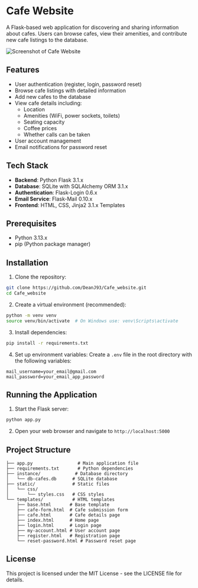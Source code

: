 # Cafe Website

A Flask-based web application for discovering and sharing information about cafes. Users can browse cafes, view their amenities, and contribute new cafe listings to the database.

![Screenshot of Cafe Website](Screenshot%202025-08-23%20203653.png)

## Features

- User authentication (register, login, password reset)
- Browse cafe listings with detailed information
- Add new cafes to the database
- View cafe details including:
  - Location
  - Amenities (WiFi, power sockets, toilets)
  - Seating capacity
  - Coffee prices
  - Whether calls can be taken
- User account management
- Email notifications for password reset

## Tech Stack

- **Backend**: Python Flask 3.1.x
- **Database**: SQLite with SQLAlchemy ORM 3.1.x
- **Authentication**: Flask-Login 0.6.x
- **Email Service**: Flask-Mail 0.10.x
- **Frontend**: HTML, CSS, Jinja2 3.1.x Templates

## Prerequisites

- Python 3.13.x
- pip (Python package manager)

## Installation

1. Clone the repository:
```bash
git clone https://github.com/DeanJ93/Cafe_website.git
cd Cafe_website
```

2. Create a virtual environment (recommended):
```bash
python -m venv venv
source venv/bin/activate  # On Windows use: venv\Scripts\activate
```

3. Install dependencies:
```bash
pip install -r requirements.txt
```

4. Set up environment variables:
Create a `.env` file in the root directory with the following variables:
```
mail_username=your_email@gmail.com
mail_password=your_email_app_password
```

## Running the Application

1. Start the Flask server:
```bash
python app.py
```

2. Open your web browser and navigate to `http://localhost:5000`

## Project Structure

```
├── app.py                 # Main application file
├── requirements.txt       # Python dependencies
├── instance/             # Database directory
│   └── db-cafes.db      # SQLite database
├── static/              # Static files
│   └── css/
│       └── styles.css   # CSS styles
└── templates/           # HTML templates
    ├── base.html       # Base template
    ├── cafe-form.html  # Cafe submission form
    ├── cafe.html       # Cafe details page
    ├── index.html      # Home page
    ├── login.html      # Login page
    ├── my-account.html # User account page
    ├── register.html   # Registration page
    └── reset-password.html # Password reset page
```

## License

This project is licensed under the MIT License - see the LICENSE file for details.
